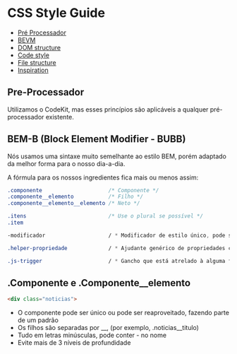 # CSS Style Guide

- [Pré Processador](#pre-processador)
- [BEVM](#bevm)
- [DOM structure](#dom-structure)
- [Code style](#code-style)
- [File structure](#file-structure)
- [Inspiration](#inspiration)

## Pre-Processador
Utilizamos o CodeKit, mas esses princípios são aplicáveis a qualquer pré-processador existente.

## BEM-B (Block Element Modifier - BUBB)
Nós usamos uma sintaxe muito semelhante ao estilo BEM, porém adaptado da melhor forma para o nosso dia-a-dia.

A fórmula para os nossos ingredientes fica mais ou menos assim:

```css
.componente                     /* Componente */   
.componente__elemento           /* Filho */
.componente__elemento__elemento /* Neto */

.itens                          /* Use o plural se possível */
.item

-modificador                    / * Modificador de estilo único, pode ser atrelado a um elemento para modificar o mesmo. * /

.helper-propriedade             / * Ajudante genérico de propriedades css (por exemplo, 'h-pull-left', 'h-text-left') * /

.js-trigger                     / * Gancho que está atrelado à alguma função de Javascript. Não é usado para estilo * /
```

## .Componente e .Componente__elemento

```html
<div class="noticias">
```

* O componente pode ser único ou pode ser reaproveitado, fazendo parte de um padrão
* Os filhos são separadas por __, (por exemplo, .noticias__titulo)
* Tudo em letras minúsculas, pode conter - no nome
* Evite mais de 3 níveis de profundidade